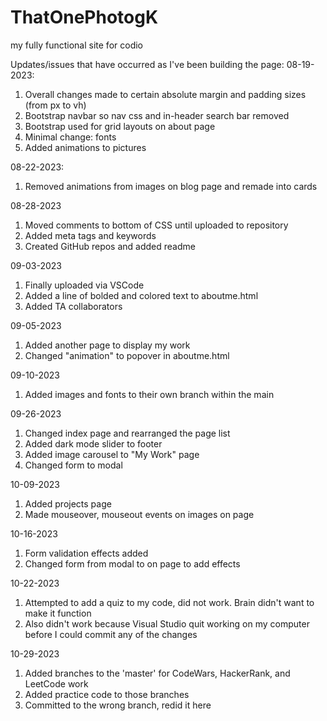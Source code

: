 # ThatOnePhotogK
my fully functional site for codio

Updates/issues that have occurred as I've been building the page:
08-19-2023:
1. Overall changes made to certain absolute margin and padding sizes (from px to vh)
2. Bootstrap navbar so nav css and in-header search bar removed
3. Bootstrap used for grid layouts on about page
4. Minimal change: fonts
5. Added animations to pictures

08-22-2023:
1. Removed animations from images on blog page and remade into cards

08-28-2023
1. Moved comments to bottom of CSS until uploaded to repository
2. Added meta tags and keywords
3. Created GitHub repos and added readme

09-03-2023
1. Finally uploaded via VSCode
2. Added a line of bolded and colored text to aboutme.html
3. Added TA collaborators 

09-05-2023
1. Added another page to display my work
2. Changed "animation" to popover in aboutme.html

09-10-2023
1. Added images and fonts to their own branch within the main

09-26-2023
1. Changed index page and rearranged the page list
2. Added dark mode slider to footer
3. Added image carousel to "My Work" page
4. Changed form to modal

10-09-2023
1. Added projects page
2. Made mouseover, mouseout events on images on page

10-16-2023
1. Form validation effects added
2. Changed form from modal to on page to add effects

10-22-2023
1. Attempted to add a quiz to my code, did not work. Brain didn't want to make it function
2. Also didn't work because Visual Studio quit working on my computer before I could commit any of the changes

10-29-2023
1. Added branches to the 'master' for CodeWars, HackerRank, and LeetCode work
2. Added practice code to those branches
3. Committed to the wrong branch, redid it here
